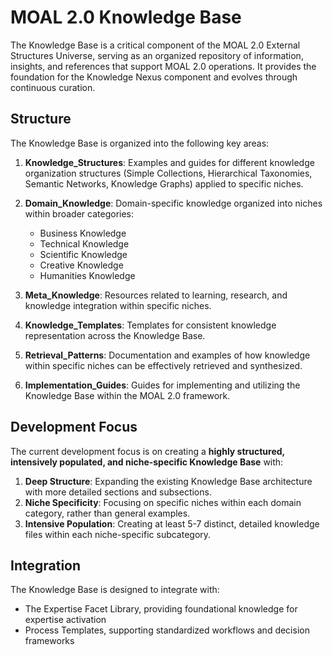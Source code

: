 # MOAL 2.0 Knowledge Base

The Knowledge Base is a critical component of the MOAL 2.0 External Structures Universe, serving as an organized repository of information, insights, and references that support MOAL 2.0 operations. It provides the foundation for the Knowledge Nexus component and evolves through continuous curation.

## Structure

The Knowledge Base is organized into the following key areas:

1. **Knowledge_Structures**: Examples and guides for different knowledge organization structures (Simple Collections, Hierarchical Taxonomies, Semantic Networks, Knowledge Graphs) applied to specific niches.

2. **Domain_Knowledge**: Domain-specific knowledge organized into niches within broader categories:
   - Business Knowledge
   - Technical Knowledge
   - Scientific Knowledge
   - Creative Knowledge
   - Humanities Knowledge

3. **Meta_Knowledge**: Resources related to learning, research, and knowledge integration within specific niches.

4. **Knowledge_Templates**: Templates for consistent knowledge representation across the Knowledge Base.

5. **Retrieval_Patterns**: Documentation and examples of how knowledge within specific niches can be effectively retrieved and synthesized.

6. **Implementation_Guides**: Guides for implementing and utilizing the Knowledge Base within the MOAL 2.0 framework.

## Development Focus

The current development focus is on creating a **highly structured, intensively populated, and niche-specific Knowledge Base** with:

1. **Deep Structure**: Expanding the existing Knowledge Base architecture with more detailed sections and subsections.
2. **Niche Specificity**: Focusing on specific niches within each domain category, rather than general examples.
3. **Intensive Population**: Creating at least 5-7 distinct, detailed knowledge files within each niche-specific subcategory.

## Integration

The Knowledge Base is designed to integrate with:
- The Expertise Facet Library, providing foundational knowledge for expertise activation
- Process Templates, supporting standardized workflows and decision frameworks
